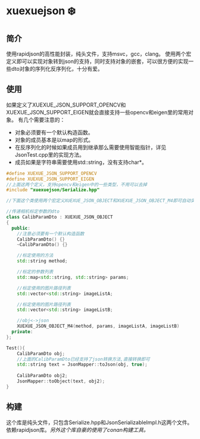 # xuexuejson :snowflake:

## 简介
使用rapidjson的高性能封装，纯头文件，支持msvc，gcc，clang。
使用两个宏定义即可以实现对象转到json的支持，同时支持对象的嵌套，可以很方便的实现一些dto对象的序列化反序列化，十分有爱。

## 使用
如果定义了XUEXUE_JSON_SUPPORT_OPENCV和XUEXUE_JSON_SUPPORT_EIGEN就会直接支持一些opencv和eigen里的常用对象。
有几个需要注意的：
* 对象必须要有一个默认构造函数。
* 对象的成员基本是以map的形式。
* 在反序列化的时候如果成员用到继承那么需要使用智能指针，详见JsonTest.cpp里的实现方法。
* 成员如果是字符串需要使用std::string，没有支持char*。

``` cpp
#define XUEXUE_JSON_SUPPORT_OPENCV
#define XUEXUE_JSON_SUPPORT_EIGEN
//上面这两个定义，支持opencv和eigen中的一些类型，不用可以去掉
#include "xuexuejson/Serialize.hpp"

//下面这个类使用两个宏定义XUEXUE_JSON_OBJECT和XUEXUE_JSON_OBJECT_M4即可自动实现支持对象和json相互转换。其中XUEXUE_JSON_OBJECT_M4的数字4代表后面的成员个数是4个。这个宏定义实际上是自动写了4个接口函数。

//传递相机标定参数的dto
class CalibParamDto : XUEXUE_JSON_OBJECT
{
  public:
    //注意必须要有一个默认构造函数
    CalibParamDto() {}
    ~CalibParamDto() {}

    //标定使用的方法
    std::string method;

    //标定的参数列表
    std::map<std::string, std::string> params;

    //标定使用的图片路径列表
    std::vector<std::string> imageListA;

    //标定使用的图片路径列表
    std::vector<std::string> imageListB;

    //obj<->json
    XUEXUE_JSON_OBJECT_M4(method, params, imageListA, imageListB)
  private:
};

Test(){
    CalibParamDto obj;
    //上面的CalibParamDto已经支持了json转换方法,直接转换即可
    std::string text = JsonMapper::toJson(obj, true);
    
    CalibParamDto obj2;
    JsonMapper::toObject(text, obj2);
}
```

## 构建
这个库是纯头文件，只包含Serialize.hpp和JsonSerializableImpl.h这两个文件。依赖rapidjson库。*另外这个库自豪的使用了conan构建工具。*
